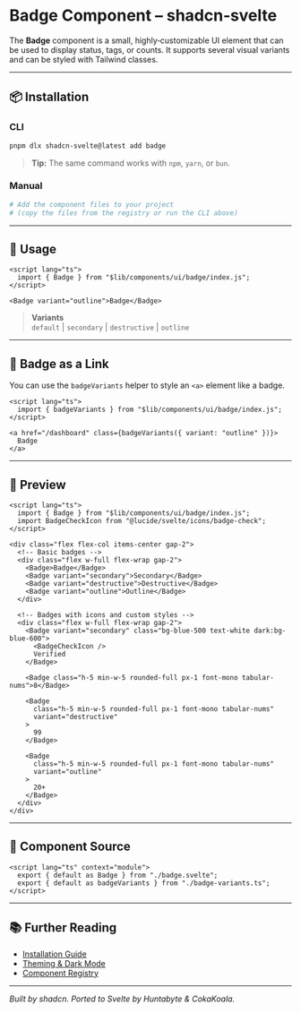 # Badge Component – shadcn‑svelte

The **Badge** component is a small, highly‑customizable UI element that can be used to display status, tags, or counts. It supports several visual variants and can be styled with Tailwind classes.

---

## 📦 Installation

### CLI

```bash
pnpm dlx shadcn-svelte@latest add badge
```

> **Tip:** The same command works with `npm`, `yarn`, or `bun`.

### Manual

```bash
# Add the component files to your project
# (copy the files from the registry or run the CLI above)
```

---

## 🔧 Usage

```svelte
<script lang="ts">
  import { Badge } from "$lib/components/ui/badge/index.js";
</script>

<Badge variant="outline">Badge</Badge>
```

> **Variants**  
> `default` | `secondary` | `destructive` | `outline`

---

## 🔗 Badge as a Link

You can use the `badgeVariants` helper to style an `<a>` element like a badge.

```svelte
<script lang="ts">
  import { badgeVariants } from "$lib/components/ui/badge/index.js";
</script>

<a href="/dashboard" class={badgeVariants({ variant: "outline" })}>
  Badge
</a>
```

---

## 🎨 Preview

```svelte
<script lang="ts">
  import { Badge } from "$lib/components/ui/badge/index.js";
  import BadgeCheckIcon from "@lucide/svelte/icons/badge-check";
</script>

<div class="flex flex-col items-center gap-2">
  <!-- Basic badges -->
  <div class="flex w-full flex-wrap gap-2">
    <Badge>Badge</Badge>
    <Badge variant="secondary">Secondary</Badge>
    <Badge variant="destructive">Destructive</Badge>
    <Badge variant="outline">Outline</Badge>
  </div>

  <!-- Badges with icons and custom styles -->
  <div class="flex w-full flex-wrap gap-2">
    <Badge variant="secondary" class="bg-blue-500 text-white dark:bg-blue-600">
      <BadgeCheckIcon />
      Verified
    </Badge>

    <Badge class="h-5 min-w-5 rounded-full px-1 font-mono tabular-nums">8</Badge>

    <Badge
      class="h-5 min-w-5 rounded-full px-1 font-mono tabular-nums"
      variant="destructive"
    >
      99
    </Badge>

    <Badge
      class="h-5 min-w-5 rounded-full px-1 font-mono tabular-nums"
      variant="outline"
    >
      20+
    </Badge>
  </div>
</div>
```

---

## 📄 Component Source

```svelte
<script lang="ts" context="module">
  export { default as Badge } from "./badge.svelte";
  export { default as badgeVariants } from "./badge-variants.ts";
</script>
```

---

## 📚 Further Reading

- [Installation Guide](#installation)
- [Theming & Dark Mode](#)
- [Component Registry](#)

---

*Built by shadcn. Ported to Svelte by Huntabyte & CokaKoala.*